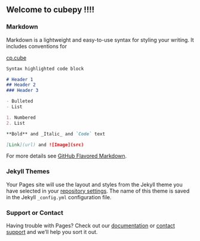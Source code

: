 ## Welcome to cubepy !!!!


### Markdown

Markdown is a lightweight and easy-to-use syntax for styling your writing. It includes conventions for

[cp.cube](cube)

```markdown
Syntax highlighted code block

# Header 1
## Header 2
### Header 3

- Bulleted
- List

1. Numbered
2. List

**Bold** and _Italic_ and `Code` text

[Link](url) and ![Image](src)
```

For more details see [GitHub Flavored Markdown](https://guides.github.com/features/mastering-markdown/).

### Jekyll Themes

Your Pages site will use the layout and styles from the Jekyll theme you have selected in your [repository settings](https://github.com/novix-sa/cubepy/settings). The name of this theme is saved in the Jekyll `_config.yml` configuration file.

### Support or Contact

Having trouble with Pages? Check out our [documentation](https://help.github.com/categories/github-pages-basics/) or [contact support](https://github.com/contact) and we’ll help you sort it out.
<!--stackedit_data:
eyJoaXN0b3J5IjpbLTYzMTEzNDQwNywxNTYyOTI1NDQwLC01ND
k3NDU4OTYsLTIxMTY2MjQzNDMsMTM0NzcwNTM2XX0=
-->
